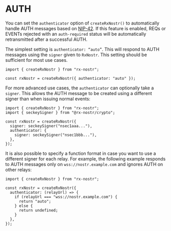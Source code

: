 # AUTH

You can set the `authenticator` option of `createRxNostr()` to automatically handle AUTH messages based on [NIP-42](https://github.com/nostr-protocol/nips/blob/master/42.md). If this feature is enabled, REQs or EVENTs rejected with an `auth-required` status will be automatically retransmitted after a successful AUTH.

The simplest setting is `authenticator: “auto”`. This will respond to AUTH messages using the `signer` given to `RxNostr`. This setting should be sufficient for most use cases.

```ts:line-numbers
import { createRxNostr } from "rx-nostr";

const rxNostr = createRxNostr({ authenticator: "auto" });
```

For more advanced use cases, the `authenticator` can optionally take a `signer`. This allows the AUTH message to be created using a different signer than when issuing normal events:

```ts:line-numbers
import { createRxNostr } from "rx-nostr";
import { seckeySigner } from "@rx-nostr/crypto";

const rxNostr = createRxNostr({
  signer: seckeySigner("nsec1aaa..."),
  authenticator: {
    signer: seckeySigner("nsec1bbb..."),
  },
});
```

It is also possible to specify a function format in case you want to use a different signer for each relay. For example, the following example responds to AUTH messages only on `wss://nostr.example.com` and ignores AUTH on other relays:

```ts:line-numbers
import { createRxNostr } from "rx-nostr";

const rxNostr = createRxNostr({
  authenticator: (relayUrl) => {
    if (relayUrl === "wss://nostr.example.com") {
      return "auto";
    } else {
      return undefined;
    }
  },
});
```
